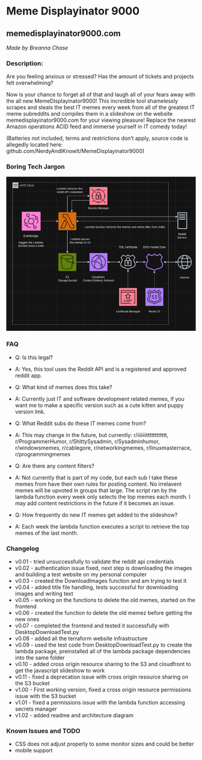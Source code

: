 # Meme Displayinator 9000
## memedisplayinator9000.com
_Made by Breanna Chase_

### Description:
Are you feeling anxious or stressed? Has the amount of tickets and projects felt overwhelming?

Now is your chance to forget all of that and laugh all of your fears away with the all new MemeDisplayinator9000! This incredible tool shamelessly scrapes and steals the best IT memes every week from all of the greatest IT meme subreddits and compiles them in a slideshow on the website memedisplayinator9000.com for your viewing pleasure! Replace the nearest Amazon operations ACID feed and immerse yourself in IT comedy today!

(Batteries not included, terms and restrictions don’t apply, source code is allegedly located here: github.com/NerdyAndIKnowIt/MemeDisplayinator9000)

### Boring Tech Jargon

![ArchitectureDiagram](MemeDisplayinator9000Architecture.png)


### FAQ
- Q: Is this legal?
- A: Yes, this tool uses the Reddit API and is a registered and approved reddit app.


- Q: What kind of memes does this take? 
- A: Currently just IT and software development related memes, if you want me to make a specific version such as a cute kitten and puppy version lmk.


- Q: What Reddit subs do these IT memes come from?
- A: This may change in the future, but currently: r/iiiiiiitttttttttttt, r/ProgrammerHumor, r/ShittySysadmin, r/Sysadminhumor, r/windowsmemes, r/cablegore, r/networkingmemes, r/linuxmasterrace, r/programmingmemes


- Q: Are there any content filters?
- A: Not currently that is part of my code, but each sub I take these memes from have their own rules for posting content. No irrelavent memes will be upvoted in groups that large. The script ran by the lambda function every week only selects the top memes each month. I may add content restrictions in the future if it becomes an issue.


- Q: How frequently do new IT memes get added to the slideshow?
- A: Each week the lambda function executes a script to retrieve the top memes of the last month.

### Changelog

- v0.01 - tried unsuccessfully to validate the reddit api credentials
- v0.02 - authentication issue fixed, next step is downloading the images and building a test website on my personal computer
- v0.03 - created the DownloadImages function and am trying to test it
- v0.04 - added title file handling, tests successful for downloading images and writing text
- v0.05 - working on the functions to delete the old memes, started on the frontend
- v0.06 - created the function to delete the old memez before getting the new ones
- v0.07 - completed the frontend and tested it successfully with DesktopDownloadTest.py
- v0.08 - added all the terraform website infrastructure
- v0.09 - used the test code from DesktopDownloadTest.py to create the lambda package, preinstalled all of the lambda package dependencies into the same folder
- v0.10 - added cross origin resource sharing to the S3 and cloudfront to get the javascript slideshow to work
- v0.11 - fixed a deprecation issue with cross origin resource sharing on the S3 bucket
- v1.00 - First working version, fixed a cross origin resource permissions issue with the S3 bucket
- v1.01 - fixed a permissions issue with the lambda function accessing secrets manager
- v1.02 - added readme and architecture diagram


### Known Issues and TODO

- CSS does not adjust properly to some monitor sizes and could be better
- mobile support